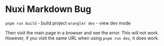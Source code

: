 # Nuxi Markdown Bug 

`pnpm run build` - build project
`wrangler dev` - view dev mode

Then visit the main page in a browser and see the error. This will not work. However, if you visit the same URL when 
using `pnpm run dev`, it does work.
